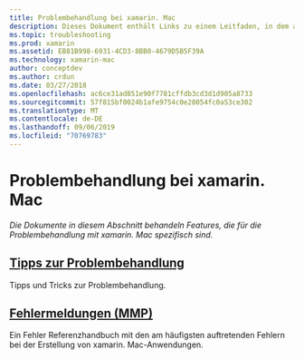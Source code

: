 ```yaml
---
title: Problembehandlung bei xamarin. Mac
description: Dieses Dokument enthält Links zu einem Leitfaden, in dem allgemeine Tipps zur Problembehandlung für die xamarin. Mac-Entwicklung beschrieben werden, sowie eine weitere Anleitung, in der die von MMP generierten Fehler aufgeführt sind.
ms.topic: troubleshooting
ms.prod: xamarin
ms.assetid: EB81B998-6931-4CD3-8BB0-4679D5B5F39A
ms.technology: xamarin-mac
author: conceptdev
ms.author: crdun
ms.date: 03/27/2018
ms.openlocfilehash: ac6ce31ad851e90f7781cffdb3cd3d1d905a8733
ms.sourcegitcommit: 57f815bf0024b1afe9754c0e28054fc0a53ce302
ms.translationtype: MT
ms.contentlocale: de-DE
ms.lasthandoff: 09/06/2019
ms.locfileid: "70769783"
---
```

# <a name="xamarinmac-troubleshooting"></a>Problembehandlung bei xamarin. Mac 

_Die Dokumente in diesem Abschnitt behandeln Features, die für die Problembehandlung mit xamarin. Mac spezifisch sind._

## <a name="troubleshooting-tipsmactroubleshootingtroubleshootingmd"></a>[Tipps zur Problembehandlung](~/mac/troubleshooting/troubleshooting.md)

Tipps und Tricks zur Problembehandlung.

## <a name="errors-messages-mmpmactroubleshootingmmp-errorsmd"></a>[Fehlermeldungen (MMP)](~/mac/troubleshooting/mmp-errors.md)

Ein Fehler Referenzhandbuch mit den am häufigsten auftretenden Fehlern bei der Erstellung von xamarin. Mac-Anwendungen.
